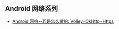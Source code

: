 Android 网络系列
---

* [Android 网络--我是怎么做的: Volley+OkHttp+Https](http://gold.xitu.io/entry/55b8db8200b0196faa293e72)
